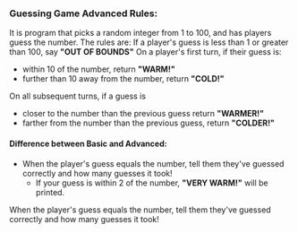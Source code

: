 ### Guessing Game Advanced Rules:
It is program that picks a random integer from 1 to 100, and has players guess the number. The rules are:
If a player's guess is less than 1 or greater than 100, say **"OUT OF BOUNDS"**
On a player's first turn, if their guess is:
  * within 10 of the number, return **"WARM!"**
  * further than 10 away from the number, return **"COLD!"**

On all subsequent turns, if a guess is 
  * closer to the number than the previous guess return **"WARMER!"**
  * farther from the number than the previous guess, return **"COLDER!"**
#### Difference between Basic and Advanced:
  * When the player's guess equals the number, tell them they've guessed correctly and how many guesses it took!
    * If your guess is within 2 of the number, **"VERY WARM!"** will be printed.


When the player's guess equals the number, tell them they've guessed correctly and how many guesses it took!
